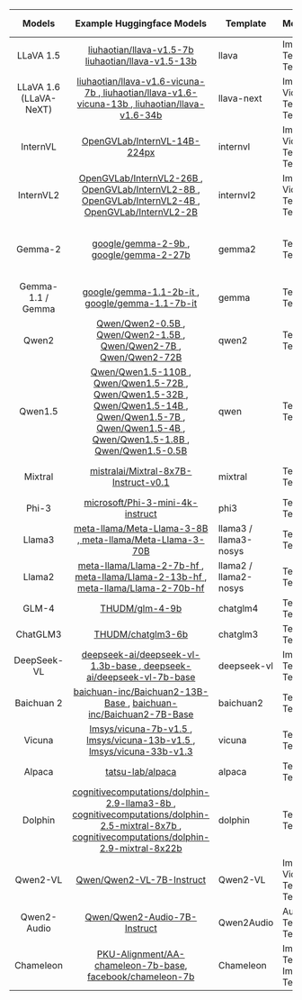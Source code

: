 |         Models         |                                                                                                                                                                                                                                                     Example Huggingface Models                                                                                                                                                                                                                                                    | Template              | Modality                     | Model Size                                | Alignment Algorithm                        |
|:----------------------:|:---------------------------------------------------------------------------------------------------------------------------------------------------------------------------------------------------------------------------------------------------------------------------------------------------------------------------------------------------------------------------------------------------------------------------------------------------------------------------------------------------------------------------------:|-----------------------|------------------------------|-------------------------------------------|--------------------------------------------|
|        LLaVA 1.5       |                                                                                                                                                                                     [liuhaotian/llava-v1.5-7b](https://huggingface.co/liuhaotian/llava-v1.5-7b)  [liuhaotian/llava-v1.5-13b](https://huggingface.co/liuhaotian/llava-v1.5-13b)                                                                                                                                                                                    | llava                 | Image / Text to Text         | 7B / 13B                                  | SFT / PPO                                  |
| LLaVA 1.6 (LLaVA-NeXT) |                                                                                                                          [ liuhaotian/llava-v1.6-vicuna-7b ]( https://huggingface.co/liuhaotian/llava-v1.6-vicuna-7b ),[ liuhaotian/llava-v1.6-vicuna-13b ]( https://huggingface.co/liuhaotian/llava-v1.6-vicuna-13b ),[ liuhaotian/llava-v1.6-34b ]( https://huggingface.co/liuhaotian/llava-v1.6-34b )                                                                                                                          | llava-next            | Image / Video / Text to Text | 7B / 13B / 34B                            | SFT / PPO                                  |
|        InternVL        |                                                                                                                                                                                                                      [ OpenGVLab/InternVL-14B-224px ]( https://huggingface.co/OpenGVLab/InternVL-14B-224px )                                                                                                                                                                                                                      | internvl              | Image / Video / Text to Text | 14B                                       | SFT / PPO                                  |
|        InternVL2       |                                                                                                         [ OpenGVLab/InternVL2-26B ]( https://huggingface.co/OpenGVLab/InternVL2-26B ),[ OpenGVLab/InternVL2-8B ]( https://huggingface.co/OpenGVLab/InternVL2-8B ),[ OpenGVLab/InternVL2-4B ]( https://huggingface.co/OpenGVLab/InternVL2-4B ),[ OpenGVLab/InternVL2-2B ]( https://huggingface.co/OpenGVLab/InternVL2-2B )                                                                                                         | internvl2             | Image / Video / Text to Text | 2B / 4B / 8B /26B                         | SFT / PPO                                  |
|         Gemma-2        |                                                                                                                                                                                               [ google/gemma-2-9b ]( https://huggingface.co/google/gemma-2-9b ),[ google/gemma-2-27b ]( https://huggingface.co/google/gemma-2-27b )                                                                                                                                                                                               | gemma2                | Text to Text                 | 9B / 27B                                  | SFT / PPO / DPO / SimPO / KTO / ORPO (All) |
|    Gemma-1.1 / Gemma   |                                                                                                                                                                                      [ google/gemma-1.1-2b-it ]( https://huggingface.co/google/gemma-1.1-2b-it ),[ google/gemma-1.1-7b-it ]( https://huggingface.co/google/gemma-1.1-2b-it )                                                                                                                                                                                      | gemma                 | Text to Text                 | 2B / 7B                                   | All                                        |
| Qwen2                  | [ Qwen/Qwen2-0.5B ]( https://huggingface.co/Qwen/Qwen2-0.5B ),[ Qwen/Qwen2-1.5B ]( https://huggingface.co/Qwen/Qwen2-1.5B ),[ Qwen/Qwen2-7B ]( https://huggingface.co/Qwen/Qwen2-7B ),[ Qwen/Qwen2-72B ]( https://huggingface.co/Qwen/Qwen2-72B )                                                                                                                                                                                                                                                                                 | qwen2                 | Text to Text                 | 0.5B / 1.5B / 7B / 72B                    | All                                        |
| Qwen1.5                | [ Qwen/Qwen1.5-110B ]( https://huggingface.co/Qwen/Qwen1.5-110B ),[ Qwen/Qwen1.5-72B ]( https://huggingface.co/Qwen/Qwen1.5-72B ),[ Qwen/Qwen1.5-32B ]( https://huggingface.co/Qwen/Qwen1.5-32B ),[ Qwen/Qwen1.5-14B ]( https://huggingface.co/Qwen/Qwen1.5-14B ),[ Qwen/Qwen1.5-7B ]( https://huggingface.co/Qwen/Qwen1.5-7B ),[ Qwen/Qwen1.5-4B ]( https://huggingface.co/Qwen/Qwen1.5-4B ),[ Qwen/Qwen1.5-1.8B ]( https://huggingface.co/Qwen/Qwen1.5-1.8B ),[ Qwen/Qwen1.5-0.5B ]( https://huggingface.co/Qwen/Qwen1.5-0.5B ) | qwen                  | Text to Text                 | 0.5B / 1.5B / 7B / 14B / 32B / 72B / 100B | All                                        |
| Mixtral                | [ mistralai/Mixtral-8x7B-Instruct-v0.1 ]( https://huggingface.co/mistralai/Mixtral-8x7B-Instruct-v0.1 )                                                                                                                                                                                                                                                                                                                                                                                                                           | mixtral               | Text to Text                 | 7B / 8X7B / 8X22B                         | All                                        |
| Phi-3                  | [ microsoft/Phi-3-mini-4k-instruct ]( https://huggingface.co/microsoft/Phi-3-mini-4k-instruct )                                                                                                                                                                                                                                                                                                                                                                                                                                   | phi3                  | Text to Text                 | 3.8B                                      | All                                        |
| Llama3                 | [ meta-llama/Meta-Llama-3-8B ]( https://huggingface.co/meta-llama/Meta-Llama-3-8B ),[ meta-llama/Meta-Llama-3-70B ]( https://huggingface.co/meta-llama/Meta-Llama-3-70B )                                                                                                                                                                                                                                                                                                                                                         | llama3 / llama3-nosys | Text to Text                 | 8B / 70B                                  | All                                        |
| Llama2                 | [ meta-llama/Llama-2-7b-hf ]( https://huggingface.co/meta-llama/Llama-2-7b-hf ),[ meta-llama/Llama-2-13b-hf ]( https://huggingface.co/meta-llama/Llama-2-13b-hf ),[ meta-llama/Llama-2-70b-hf ]( https://huggingface.co/meta-llama/Llama-2-70b-hf )                                                                                                                                                                                                                                                                               | llama2 / llama2-nosys | Text to Text                 | 7B / 13B / 70B                            | All                                        |
| GLM-4                  | [ THUDM/glm-4-9b ]( https://huggingface.co/THUDM/glm-4-9b )                                                                                                                                                                                                                                                                                                                                                                                                                                                                       | chatglm4              | Text to Text                 | 9B                                        | All                                        |
| ChatGLM3               | [THUDM/chatglm3-6b](https://huggingface.co/THUDM/chatglm3-6b)                                                                                                                                                                                                                                                                                                                                                                                                                                                                     | chatglm3              | Text to Text                 | 6B                                        | All                                        |
| DeepSeek-VL            | [ deepseek-ai/deepseek-vl-1.3b-base ]( https://huggingface.co/deepseek-ai/deepseek-vl-1.3b-base ),[ deepseek-ai/deepseek-vl-7b-base ]( https://huggingface.co/deepseek-ai/deepseek-vl-7b-base )                                                                                                                                                                                                                                                                                                                                   | deepseek-vl           | Image / Text to Text         | 1.3B / 7B                                 | All                                        |
| Baichuan 2             | [ baichuan-inc/Baichuan2-13B-Base ]( https://huggingface.co/baichuan-inc/Baichuan2-13B-Base ), [ baichuan-inc/Baichuan2-7B-Base ]( https://huggingface.co/baichuan-inc/Baichuan2-7B-Base )                                                                                                                                                                                                                                                                                                                                        | baichuan2             | Text to Text                 | 7B / 13B                                  | All                                        |
| Vicuna                 | [ lmsys/vicuna-7b-v1.5 ]( https://huggingface.co/lmsys/vicuna-7b-v1.5 ),[ lmsys/vicuna-13b-v1.5 ]( https://huggingface.co/lmsys/vicuna-13b-v1.5 ),[ lmsys/vicuna-33b-v1.3 ]( https://huggingface.co/lmsys/vicuna-33b-v1.3 )                                                                                                                                                                                                                                                                                                       | vicuna                | Text to Text                 | 7B / 13B / 33B                            | All                                        |
| Alpaca                 | [ tatsu-lab/alpaca ]( https://huggingface.co/datasets/tatsu-lab/alpaca )                                                                                                                                                                                                                                                                                                                                                                                                                                                          | alpaca                | Text to Text                 | 7B                                        | All                                        |
| Dolphin                | [ cognitivecomputations/dolphin-2.9-llama3-8b ]( https://huggingface.co/cognitivecomputations/dolphin-2.9-llama3-8b ),[ cognitivecomputations/dolphin-2.5-mixtral-8x7b ]( https://huggingface.co/cognitivecomputations/dolphin-2.5-mixtral-8x7b ),[ cognitivecomputations/dolphin-2.9-mixtral-8x22b ]( https://huggingface.co/cognitivecomputations/dolphin-2.9-mixtral-8x22b )                                                                                                                                                   | dolphin               | Text to Text                 | 8B / 8X7B / 8X22B                         | All                                        |
| Qwen2-VL                |      [Qwen/Qwen2-VL-7B-Instruct](https://huggingface.co/Qwen/Qwen2-VL-7B-Instruct)                                                                                                                                        | Qwen2-VL               | Image / Video / Text to Text                 | 7B                      | All                                        |
| Qwen2-Audio                |        [Qwen/Qwen2-Audio-7B-Instruct](https://huggingface.co/Qwen/Qwen2-Audio-7B-Instruct)                                                                                                                                            | Qwen2Audio               | Audio / Text to Text                 | 7B                         | All                                        |
| Chameleon                |     [PKU-Alignment/AA-chameleon-7b-base](https://huggingface.co/PKU-Alignment/AA-chameleon-7b-base), [facebook/chameleon-7b](https://huggingface.co/facebook/chameleon-7b)                                                                                                                                               | Chameleon              | Image Text to Image Text                 | 7B                         | All                                        |
